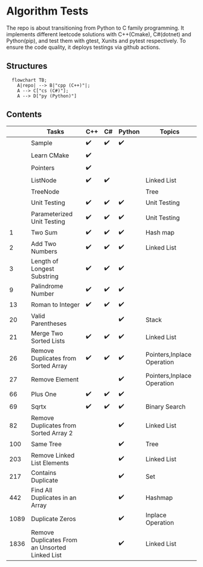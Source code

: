 # Algorithm Tests
The repo is about transitioning from Python to C family programming. It implements different leetcode solutions with C++(Cmake), C#(dotnet) and Python(pip), and test them with gtest, Xunits and pytest respectively. To ensure the code quality, it deploys testings via github actions.

## Structures
```mermaid
  flowchart TB;
    A|repo| --> B|"cpp (C++)"|;
    A --> C["cs (C#)"];
    A --> D["py (Python)"]
```

## Contents
||Tasks|C++|C#|Python|Topics|
|---|---|---|---|---|---|
||Sample|:heavy_check_mark:|:heavy_check_mark:|:heavy_check_mark:||
||Learn CMake|:heavy_check_mark:||||
||Pointers|:heavy_check_mark:||||
||ListNode|:heavy_check_mark:|:heavy_check_mark:||Linked List|
||TreeNode||||Tree|
||Unit Testing|:heavy_check_mark:|:heavy_check_mark:|:heavy_check_mark:|Unit Testing|
||Parameterized Unit Testing|:heavy_check_mark:|:heavy_check_mark:|:heavy_check_mark:|Unit Testing|
|1|Two Sum|:heavy_check_mark:|:heavy_check_mark:|:heavy_check_mark:|Hash map|
|2|Add Two Numbers|:heavy_check_mark:|:heavy_check_mark:|:heavy_check_mark:|Linked List|
|3|Length of Longest Substring|:heavy_check_mark:|:heavy_check_mark:|:heavy_check_mark:||
|9|Palindrome Number|:heavy_check_mark:|:heavy_check_mark:|:heavy_check_mark:||
|13|Roman to Integer|:heavy_check_mark:|:heavy_check_mark:|:heavy_check_mark:||
|20|Valid Parentheses|||:heavy_check_mark:|Stack|
|21|Merge Two Sorted Lists|:heavy_check_mark:|:heavy_check_mark:|:heavy_check_mark:|Linked List|
|26|Remove Duplicates from Sorted Array|:heavy_check_mark:|:heavy_check_mark:|:heavy_check_mark:|Pointers,Inplace Operation|
|27|Remove Element|||:heavy_check_mark:|Pointers,Inplace Operation|
|66|Plus One|:heavy_check_mark:|:heavy_check_mark:|:heavy_check_mark:||
|69|Sqrtx|:heavy_check_mark:|:heavy_check_mark:|:heavy_check_mark:|Binary Search|
|82|Remove Duplicates from Sorted Array 2|||:heavy_check_mark:|Linked List|
|100|Same Tree|||:heavy_check_mark:|Tree|
|203|Remove Linked List Elements|||:heavy_check_mark:|Linked List|
|217|Contains Duplicate|||:heavy_check_mark:|Set|
|442|Find All Duplicates in an Array|||:heavy_check_mark:|Hashmap|
|1089|Duplicate Zeros|||:heavy_check_mark:|Inplace Operation|
|1836|Remove Duplicates From an Unsorted Linked List|||:heavy_check_mark:|Linked List|

